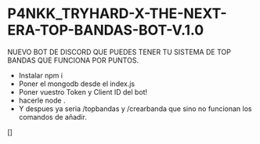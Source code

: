# P4NKK_TRYHARD-X-THE-NEXT-ERA-TOP-BANDAS-BOT-V.1.0
NUEVO BOT DE DISCORD QUE PUEDES TENER TU SISTEMA DE TOP BANDAS QUE FUNCIONA POR PUNTOS.

- Instalar npm i
- Poner el mongodb desde el index.js
- Poner vuestro Token y Client ID del bot!
- hacerle node .
- Y despues ya seria /topbandas y /crearbanda que sino no funcionan los comandos de añadir.

[]
